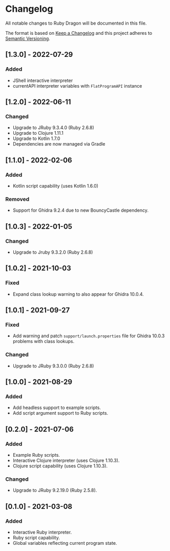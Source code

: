 # Changelog
All notable changes to Ruby Dragon will be documented in this file.

The format is based on [Keep a Changelog](https://keepachangelog.com/en/1.0.0/)
and this project adheres to [Semantic Versioning](https://semver.org/spec/v2.0.0.html).


## [1.3.0] - 2022-07-29
### Added
 - JShell interactive interpreter
 - currentAPI interpreter variables with `FlatProgramAPI` instance


## [1.2.0] - 2022-06-11
### Changed
 - Upgrade to JRuby 9.3.4.0 (Ruby 2.6.8)
 - Upgrade to Clojure 1.11.1
 - Upgrade to Kotlin 1.7.0
 - Dependencies are now managed via Gradle


## [1.1.0] - 2022-02-06
### Added
 - Kotlin script capability (uses Kotlin 1.6.0)

### Removed
 - Support for Ghidra 9.2.4 due to new BouncyCastle dependency.

## [1.0.3] - 2022-01-05
### Changed
 - Upgrade to Jruby 9.3.2.0 (Ruby 2.6.8)


## [1.0.2] - 2021-10-03
### Fixed
 - Expand class lookup warning to also appear for Ghidra 10.0.4.


## [1.0.1] - 2021-09-27
### Fixed
 - Add warning and patch `support/launch.properties` file for Ghidra 10.0.3
   problems with class lookups.


### Changed
 - Upgrade to JRuby 9.3.0.0 (Ruby 2.6.8)


## [1.0.0] - 2021-08-29
### Added
 - Add headless support to example scripts.
 - Add script argument support to Ruby scripts.


## [0.2.0] - 2021-07-06
### Added
 - Example Ruby scripts.
 - Interactive Clojure interpreter (uses Clojure 1.10.3).
 - Clojure script capability (uses Clojure 1.10.3).


### Changed
 - Upgrade to JRuby 9.2.19.0 (Ruby 2.5.8).


## [0.1.0] - 2021-03-08
### Added
 - Interactive Ruby interpreter.
 - Ruby script capability.
 - Global variables reflecting current program state.

